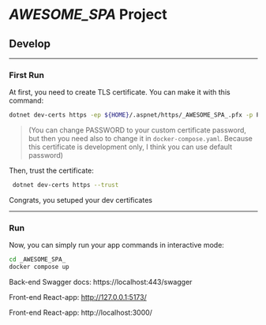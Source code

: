 # _AWESOME_SPA_ Project

## Develop

---

### First Run

At first, you need to create TLS certificate. You can make it with this command:

```sh
dotnet dev-certs https -ep ${HOME}/.aspnet/https/_AWESOME_SPA_.pfx -p PASSWORD
```

> (You can change PASSWORD to your custom certificate password, but then you need also to change it in `docker-compose.yaml`. Because this certificate is development only, I think you can use default password)

Then, trust the certificate:

```sh
 dotnet dev-certs https --trust
```

Congrats, you setuped your dev certificates

---

### Run

Now, you can simply run your app commands in interactive mode:

```sh
cd _AWESOME_SPA_
docker compose up
```

<!--#if(EnableSwaggerSupport) -->

Back-end Swagger docs: https://localhost:443/swagger

<!--#endif -->

<!--#if(UseReactVite) -->

Front-end React-app: http://127.0.0.1:5173/

<!--#endif -->

<!--#if(UseNext) -->

Front-end React-app: http://localhost:3000/

<!--#endif -->

